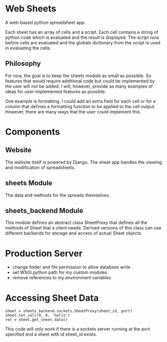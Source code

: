 # Web Sheets

A web-based python spreadsheet app.

Each sheet has an array of cells and a script.
Each cell contains a string of python code which is evaluated and the result is displayed.
The script runs before cells are evaluated and the globals dictionary from the script is used in evaluating the cells.

## Philosophy

For now, the goal is to keep the sheets module as small as possible.
So features that would require additional code but could be implemented by the user will not be added.
I will, however, provide as many examples of ideas for user-implemented features as possible.

One example is formatting.
I could add an extra field for each cell or for a column that defines a formatting function to be applied to the cell output.
However, there are many ways that the user could implement this.

# Components
## Website

The website itself is powered by Django.
The sheet app handles the viewing and modification of spreadsheets.

## sheets Module

The data and methods for the spreads themselves.

## sheets\_backend Module

This module defines an abstract class SheetProxy that
defines all the methods of Sheet that a client needs.
Derived versions of this class can use different backends for
storage and access of actual Sheet objects.

# Production Server

 * change folder and file permission to allow database write
 * set WSGI python path for my custom modules
 * remove references to my environment variables

# Accessing Sheet Data

    sheet = sheets_backend.sockets.SheetProxy(sheet_id, port)
    sheet.set_cell(0, 0, 'hello')
    ret = sheet.get_sheet_data()

This code will only work if there is a sockets server running at the port specified and a sheet with id sheet_id exists.

